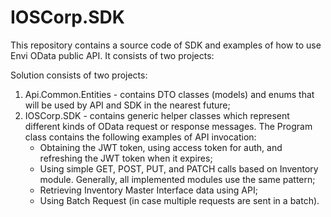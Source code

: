 # IOSCorp.SDK
This repository contains a source code of SDK and examples of how to use Envi OData public API. It consists of two projects:

Solution consists of two projects:

1. Api.Common.Entities - contains DTO classes (models) and enums that will be used by API and SDK in the nearest future;
2. IOSCorp.SDK - contains generic helper classes which represent different kinds of OData request or response messages. The Program сlass contains the following examples of API invocation:
	- Obtaining the JWT token, using access token for auth, and refreshing the JWT token when it expires;
	- Using simple GET, POST, PUT, and PATCH calls based on Inventory module. Generally, all implemented modules use the same pattern;
	- Retrieving Inventory Master Interface data using API;
	- Using Batch Request (in case multiple requests are sent in a batch).
